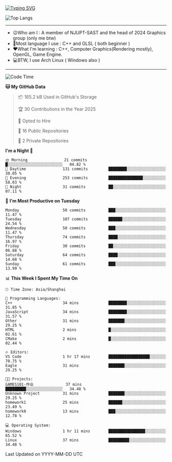 <a href="https://git.io/typing-svg">
  <img src="https://readme-typing-svg.demolab.com?font=Fira+Code&pause=1000&random=false&width=435&separator=%3D&lines=std%3A%3Aprintln(%22Hello,+world!%22);" alt="Typing SVG" />
</a>

![Top Langs](https://github-readme-stats.vercel.app/api/top-langs/?username=FOTH0626&theme=transparent)

---

- 😉Who am I : A member of NJUPT-SAST and the head of 2024 Graphics group (only me btw)
- 📖Most language I use : C++ and GLSL ( both beginner )
- ❤What I'm learning : C++, Computer Graphics(Rendering mostly), OpenGL, Game Engine.
- 💻BTW, I use Arch Linux ( Windows also )
---
<!--START_SECTION:waka-->
![Code Time](http://img.shields.io/badge/Code%20Time-120%20hrs%205%20mins-blue)

**🐱 My GitHub Data** 

> 📦 165.2 kB Used in GitHub's Storage 
 > 
> 🏆 30 Contributions in the Year 2025
 > 
> 💼 Opted to Hire
 > 
> 📜 16 Public Repositories 
 > 
> 🔑 2 Private Repositories 
 > 
**I'm a Night 🦉** 

```text
🌞 Morning                21 commits          █░░░░░░░░░░░░░░░░░░░░░░░░   04.82 % 
🌆 Daytime                131 commits         ████████░░░░░░░░░░░░░░░░░   30.05 % 
🌃 Evening                253 commits         ███████████████░░░░░░░░░░   58.03 % 
🌙 Night                  31 commits          ██░░░░░░░░░░░░░░░░░░░░░░░   07.11 % 
```
📅 **I'm Most Productive on Tuesday** 

```text
Monday                   50 commits          ███░░░░░░░░░░░░░░░░░░░░░░   11.47 % 
Tuesday                  107 commits         ██████░░░░░░░░░░░░░░░░░░░   24.54 % 
Wednesday                50 commits          ███░░░░░░░░░░░░░░░░░░░░░░   11.47 % 
Thursday                 74 commits          ████░░░░░░░░░░░░░░░░░░░░░   16.97 % 
Friday                   30 commits          ██░░░░░░░░░░░░░░░░░░░░░░░   06.88 % 
Saturday                 64 commits          ████░░░░░░░░░░░░░░░░░░░░░   14.68 % 
Sunday                   61 commits          ███░░░░░░░░░░░░░░░░░░░░░░   13.99 % 
```


📊 **This Week I Spent My Time On** 

```text
🕑︎ Time Zone: Asia/Shanghai

💬 Programming Languages: 
C++                      34 mins             ████████░░░░░░░░░░░░░░░░░   31.85 % 
JavaScript               34 mins             ████████░░░░░░░░░░░░░░░░░   31.57 % 
Other                    31 mins             ███████░░░░░░░░░░░░░░░░░░   29.25 % 
HTML                     2 mins              █░░░░░░░░░░░░░░░░░░░░░░░░   02.61 % 
CMake                    2 mins              █░░░░░░░░░░░░░░░░░░░░░░░░   02.44 % 

🔥 Editors: 
VS Code                  1 hr 17 mins        ██████████████████░░░░░░░   70.75 % 
Eagle                    31 mins             ███████░░░░░░░░░░░░░░░░░░   29.25 % 

🐱‍💻 Projects: 
GAMES101-作业              37 mins             █████████░░░░░░░░░░░░░░░░   34.48 % 
Unknown Project          31 mins             ███████░░░░░░░░░░░░░░░░░░   29.25 % 
homework1                25 mins             ██████░░░░░░░░░░░░░░░░░░░   23.49 % 
homework0                13 mins             ███░░░░░░░░░░░░░░░░░░░░░░   12.78 % 

💻 Operating System: 
Windows                  1 hr 11 mins        ████████████████░░░░░░░░░   65.52 % 
Linux                    37 mins             █████████░░░░░░░░░░░░░░░░   34.48 % 
```


 Last Updated on YYYY-MM-DD UTC
<!--END_SECTION:waka-->
